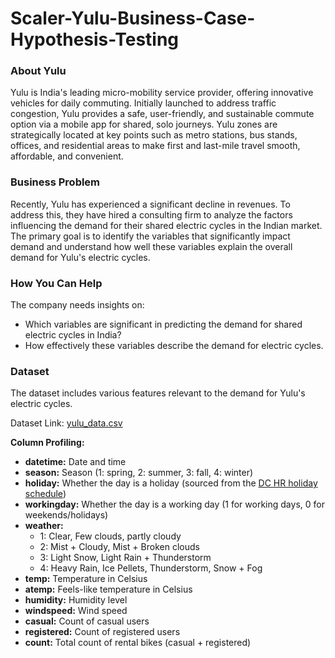 # Scaler-Yulu-Business-Case-Hypothesis-Testing

### About Yulu

Yulu is India's leading micro-mobility service provider, offering innovative vehicles for daily commuting. Initially launched to address traffic congestion, Yulu provides a safe, user-friendly, and sustainable commute option via a mobile app for shared, solo journeys. Yulu zones are strategically located at key points such as metro stations, bus stands, offices, and residential areas to make first and last-mile travel smooth, affordable, and convenient.

### Business Problem

Recently, Yulu has experienced a significant decline in revenues. To address this, they have hired a consulting firm to analyze the factors influencing the demand for their shared electric cycles in the Indian market. The primary goal is to identify the variables that significantly impact demand and understand how well these variables explain the overall demand for Yulu's electric cycles.

### How You Can Help

The company needs insights on:

- Which variables are significant in predicting the demand for shared electric cycles in India?
- How effectively these variables describe the demand for electric cycles.

### Dataset

The dataset includes various features relevant to the demand for Yulu's electric cycles. 

Dataset Link: [yulu_data.csv](https://d2beiqkhq929f0.cloudfront.net/public_assets/assets/000/001/428/original/bike_sharing.csv?1642089089)

**Column Profiling:**

- **datetime:** Date and time
- **season:** Season (1: spring, 2: summer, 3: fall, 4: winter)
- **holiday:** Whether the day is a holiday (sourced from the [DC HR holiday schedule](http://dchr.dc.gov/page/holiday-schedule))
- **workingday:** Whether the day is a working day (1 for working days, 0 for weekends/holidays)
- **weather:**
  - 1: Clear, Few clouds, partly cloudy
  - 2: Mist + Cloudy, Mist + Broken clouds
  - 3: Light Snow, Light Rain + Thunderstorm
  - 4: Heavy Rain, Ice Pellets, Thunderstorm, Snow + Fog
- **temp:** Temperature in Celsius
- **atemp:** Feels-like temperature in Celsius
- **humidity:** Humidity level
- **windspeed:** Wind speed
- **casual:** Count of casual users
- **registered:** Count of registered users
- **count:** Total count of rental bikes (casual + registered)
